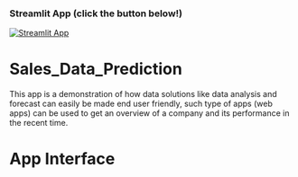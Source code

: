 ### Streamlit App (click the button below!)

[![Streamlit App](https://static.streamlit.io/badges/streamlit_badge_black_white.svg)](https://sales-data.streamlit.app/)

# Sales_Data_Prediction
This app is a demonstration of how data solutions like data analysis and forecast can easily be made end user friendly, such type of apps (web apps) can be used to get an overview of a company and its performance in the recent time.

# App Interface
